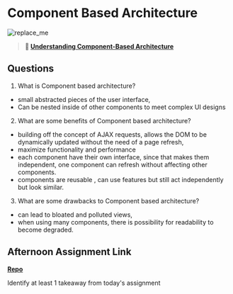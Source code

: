 # Component Based Architecture

![replace_me](https://codeworks.blob.core.windows.net/public/assets/img/illustrations/placeholder.svg)

> **📖 [Understanding Component-Based Architecture](https://codeworksacademy.com/fs-student-guide/resources/wk6/01-Component-Based-Architecture)**

## Questions

1. What is Component based architecture?
 - small abstracted pieces of the user interface,
 - Can be nested inside of other components to meet complex UI designs

2. What are some benefits of Component based architecture?
- building off the concept of AJAX requests, allows the DOM to be dynamically updated without the need of a page refresh,
- maximize functionality and performance 
- each component have their own interface, since that makes them independent, one component can refresh without affecting other components.
- components are reusable , can use features but still act independently  but look similar.

3. What are some drawbacks to Component based architecture?
- can lead to bloated and polluted views,
- when using many components, there is possibility for readability to become degraded.

## Afternoon Assignment Link

**[Repo](https://github.com/TungLe0319/gifted-vue)**

Identify at least 1 takeaway from today's assignment
